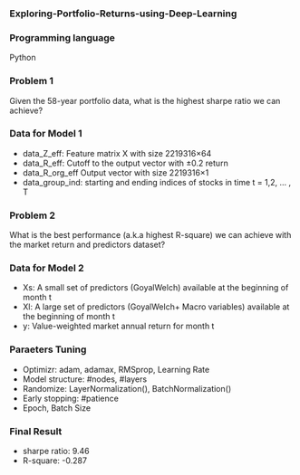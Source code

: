 ### Exploring-Portfolio-Returns-using-Deep-Learning

### Programming language
Python

### Problem 1
Given the 58-year portfolio data, what is the highest sharpe ratio we can achieve?

### Data for Model 1
* data_Z_eff: Feature matrix X with size 2219316×64
* data_R_eff: Cutoff to the output vector with ±0.2 return
* data_R_org_eff Output vector with size 2219316×1
* data_group_ind: starting and ending indices of stocks in time t = 1,2, … , T

### Problem 2
What is the best performance (a.k.a highest R-square) we can achieve with the market return and predictors dataset?

### Data for Model 2
* Xs: A small set of predictors (GoyalWelch) available at the beginning of month t
* Xl: A large set of predictors (GoyalWelch+ Macro variables) available at the beginning of month t
* y: Value-weighted market annual return for month t 

### Paraeters Tuning
* Optimizr: adam, adamax, RMSprop, Learning Rate
* Model structure: #nodes, #layers
* Randomize: LayerNormalization(), BatchNormalization()
* Early stopping: #patience
* Epoch, Batch Size

### Final Result
* sharpe ratio: 9.46
* R-square: -0.287
